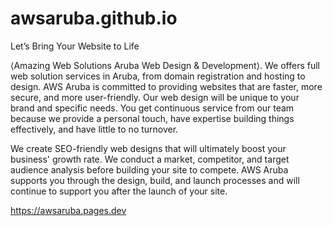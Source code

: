 # awsaruba.github.io

Let’s Bring Your Website to Life

⟨Amazing Web Solutions Aruba Web Design & Development⟩. We offers full web solution services in Aruba, from domain registration and hosting to design. AWS Aruba is committed to providing websites that are faster, more secure, and more user-friendly. Our web design will be unique to your brand and specific needs. You get continuous service from our team because we provide a personal touch, have expertise building things effectively, and have little to no turnover.

We create SEO-friendly web designs that will ultimately boost your business' growth rate. We conduct a market, competitor, and target audience analysis before building your site to compete. AWS Aruba supports you through the design, build, and launch processes and will continue to support you after the launch of your site.

https://awsaruba.pages.dev

